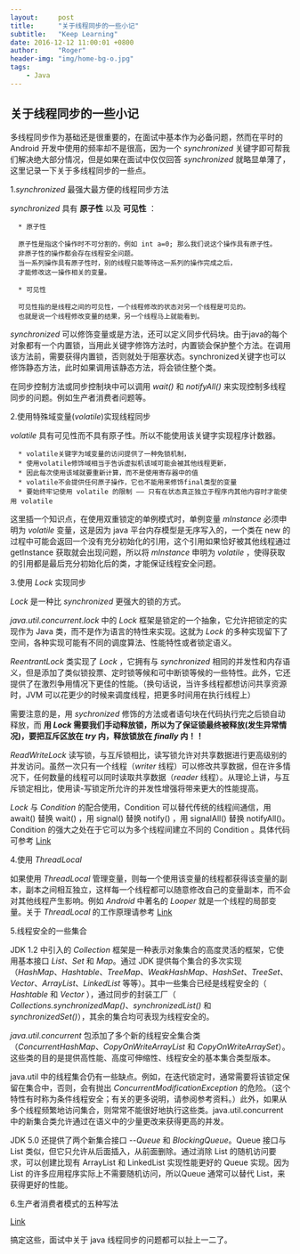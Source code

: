 ```yaml
---
layout:     post
title:      "关于线程同步的一些小记"
subtitle:   "Keep Learning"
date: 2016-12-12 11:00:01 +0800
author:     "Roger"
header-img: "img/home-bg-o.jpg"
tags:
    - Java
---
```

关于线程同步的一些小记
---

多线程同步作为基础还是很重要的，在面试中基本作为必备问题，然而在平时的 Android 开发中使用的频率却不是很高，因为一个 *synchronized* 关键字即可帮我们解决绝大部分情况，但是如果在面试中仅仅回答 *synchronized* 就略显单薄了，这里记录一下关于多线程同步的一些点。

1.*synchronized* 最强大最方便的线程同步方法

  *synchronized* 具有 **原子性** 以及 **可见性** ：

      * 原子性

      原子性是指这个操作时不可分割的，例如 int a=0; 那么我们说这个操作具有原子性。
      非原子性的操作都会存在线程安全问题。
      当一系列操作具有原子性时，别的线程只能等待这一系列的操作完成之后，
      才能修改这一操作相关的变量。

      * 可见性

      可见性指的是线程之间的可见性，一个线程修改的状态对另一个线程是可见的。
      也就是说一个线程修改变量的结果，另一个线程马上就能看到。

  *synchronized* 可以修饰变量或是方法，还可以定义同步代码块。由于java的每个对象都有一个内置锁，当用此关键字修饰方法时，内置锁会保护整个方法。在调用该方法前，需要获得内置锁，否则就处于阻塞状态。synchronized关键字也可以修饰静态方法，此时如果调用该静态方法，将会锁住整个类。

  在同步控制方法或同步控制块中可以调用 *wait()* 和 *notifyAll()* 来实现控制多线程同步的问题。例如生产者消费者问题等。

2.使用特殊域变量(*volatile*)实现线程同步

  *volatile* 具有可见性而不具有原子性。所以不能使用该关键字实现程序计数器。

      * volatile关键字为域变量的访问提供了一种免锁机制，
      * 使用volatile修饰域相当于告诉虚拟机该域可能会被其他线程更新，
      * 因此每次使用该域就要重新计算，而不是使用寄存器中的值
      * volatile不会提供任何原子操作，它也不能用来修饰final类型的变量
      * 要始终牢记使用 volatile 的限制 —— 只有在状态真正独立于程序内其他内容时才能使用 volatile  

  这里插一个知识点，在使用双重锁定的单例模式时，单例变量 *mInstance* 必须申明为 *volatile* 变量，这是因为 java 平台内存模型是无序写入的，一个类在 new 的过程中可能会返回一个没有充分初始化的引用，这个引用如果恰好被其他线程通过 getInstance 获取就会出现问题，所以将 *mInstance* 申明为 *volatile* ，使得获取的引用都是最后充分初始化后的类，才能保证线程安全问题。

3.使用 *Lock* 实现同步

  *Lock* 是一种比 *synchronized* 更强大的锁的方式。

  *java.util.concurrent.lock* 中的 *Lock* 框架是锁定的一个抽象，它允许把锁定的实现作为 Java 类，而不是作为语言的特性来实现。这就为 *Lock* 的多种实现留下了空间，各种实现可能有不同的调度算法、性能特性或者锁定语义。

  *ReentrantLock* 类实现了 *Lock* ，它拥有与 *synchronized* 相同的并发性和内存语义，但是添加了类似锁投票、定时锁等候和可中断锁等候的一些特性。此外，它还提供了在激烈争用情况下更佳的性能。（换句话说，当许多线程都想访问共享资源时，JVM 可以花更少的时候来调度线程，把更多时间用在执行线程上）

  需要注意的是，用 *sychronized* 修饰的方法或者语句块在代码执行完之后锁自动释放，而 **用 *Lock* 需要我们手动释放锁，所以为了保证锁最终被释放(发生异常情况)，要把互斥区放在 *try* 内，释放锁放在 *finally* 内！！**

  *ReadWriteLock* 读写锁，与互斥锁相比，读写锁允许对共享数据进行更高级别的并发访问。虽然一次只有一个线程（*writer* 线程）可以修改共享数据，但在许多情况下，任何数量的线程可以同时读取共享数据（*reader* 线程）。从理论上讲，与互斥锁定相比，使用读-写锁定所允许的并发性增强将带来更大的性能提高。

  *Lock* 与 *Condition* 的配合使用，Condition 可以替代传统的线程间通信，用 await() 替换 wait() ，用 signal() 替换 notify() ，用 signalAll() 替换 notifyAll()。Condition 的强大之处在于它可以为多个线程间建立不同的 Condition 。具体代码可参考 [Link](http://blog.csdn.net/vking_wang/article/details/9952063)

4.使用 *ThreadLocal*

  如果使用 *ThreadLocal* 管理变量，则每一个使用该变量的线程都获得该变量的副本，副本之间相互独立，这样每一个线程都可以随意修改自己的变量副本，而不会对其他线程产生影响。例如 *Android* 中著名的 *Looper* 就是一个线程的局部变量。关于 *ThreadLocal* 的工作原理请参考 [Link](http://blog.csdn.net/imzoer/article/details/8262101)

5.线程安全的一些集合

  JDK 1.2 中引入的 *Collection* 框架是一种表示对象集合的高度灵活的框架，它使用基本接口 *List*、*Set* 和 *Map*。通过 JDK 提供每个集合的多次实现（*HashMap*、*Hashtable*、*TreeMap*、*WeakHashMap*、*HashSet*、*TreeSet*、*Vector*、*ArrayList*、*LinkedList* 等等）。其中一些集合已经是线程安全的（ *Hashtable* 和 *Vector* ），通过同步的封装工厂（ *Collections.synchronizedMap()*、*synchronizedList()* 和 *synchronizedSet()*），其余的集合均可表现为线程安全的。

  *java.util.concurrent* 包添加了多个新的线程安全集合类（*ConcurrentHashMap*、*CopyOnWriteArrayList* 和 *CopyOnWriteArraySet*）。这些类的目的是提供高性能、高度可伸缩性、线程安全的基本集合类型版本。

  java.util 中的线程集合仍有一些缺点。例如，在迭代锁定时，通常需要将该锁定保留在集合中，否则，会有抛出 *ConcurrentModificationException* 的危险。（这个特性有时称为条件线程安全；有关的更多说明，请参阅参考资料。）此外，如果从多个线程频繁地访问集合，则常常不能很好地执行这些类。java.util.concurrent 中的新集合类允许通过在语义中的少量更改来获得更高的并发。

  JDK 5.0 还提供了两个新集合接口 --*Queue* 和 *BlockingQueue*。Queue 接口与 List 类似，但它只允许从后面插入，从前面删除。通过消除 List 的随机访问要求，可以创建比现有 ArrayList 和 LinkedList 实现性能更好的 Queue 实现。因为 List 的许多应用程序实际上不需要随机访问，所以Queue 通常可以替代 List，来获得更好的性能。

6.生产者消费者模式的五种写法

  [Link](http://huachao1001.github.io/article.html?QhSkxKKX)

搞定这些，面试中关于 java 线程同步的问题都可以扯上一二了。
